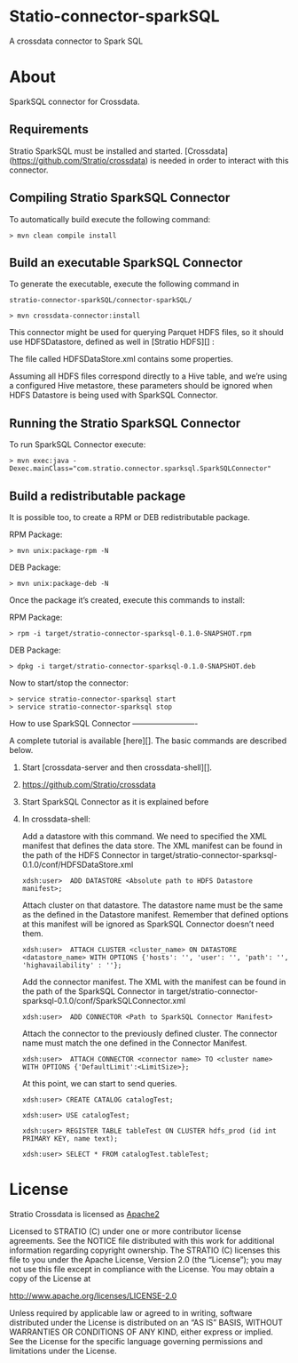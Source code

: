 Statio-connector-sparkSQL
======================

A crossdata connector to Spark SQL

About
=====

SparkSQL connector for Crossdata.

Requirements
------------

Stratio SparkSQL must be installed and started. [Crossdata] (<https://github.com/Stratio/crossdata>) is needed in order to interact with this connector.

Compiling Stratio SparkSQL Connector
------------------------------------

To automatically build execute the following command:

    > mvn clean compile install

Build an executable SparkSQL Connector
--------------------------------------

To generate the executable, execute the following command in

    stratio-connector-sparkSQL/connector-sparkSQL/

    > mvn crossdata-connector:install

This connector might be used for querying Parquet HDFS files, so it should use HDFSDatastore, defined as well in [Stratio HDFS][] :

The file called HDFSDataStore.xml contains some properties.

Assuming all HDFS files correspond directly to a Hive table, and we’re using a configured Hive metastore, these parameters should be ignored when HDFS Datastore is being used with SparkSQL Connector.

Running the Stratio SparkSQL Connector
--------------------------------------

To run SparkSQL Connector execute:

    > mvn exec:java -Dexec.mainClass="com.stratio.connector.sparksql.SparkSQLConnector"

Build a redistributable package
-------------------------------

It is possible too, to create a RPM or DEB redistributable package.

RPM Package:

    > mvn unix:package-rpm -N

DEB Package:

    > mvn unix:package-deb -N

Once the package it’s created, execute this commands to install:

RPM Package:

    > rpm -i target/stratio-connector-sparksql-0.1.0-SNAPSHOT.rpm

DEB Package:

    > dpkg -i target/stratio-connector-sparksql-0.1.0-SNAPSHOT.deb

Now to start/stop the connector:

    > service stratio-connector-sparksql start
    > service stratio-connector-sparksql stop

How to use SparkSQL Connector ————————-

A complete tutorial is available [here][]. The basic commands are described below.

1.  Start [crossdata-server and then crossdata-shell][].
2.  <https://github.com/Stratio/crossdata>
3.  Start SparkSQL Connector as it is explained before
4.  In crossdata-shell:

    Add a datastore with this command. We need to specified the XML manifest that defines the data store. The XML manifest can be found in the path of the HDFS Connector in target/stratio-connector-sparksql-0.1.0/conf/HDFSDataStore.xml

        xdsh:user>  ADD DATASTORE <Absolute path to HDFS Datastore manifest>;

    Attach cluster on that datastore. The datastore name must be the same as the defined in the Datastore manifest. Remember that defined options at this manifest will be ignored as SparkSQL Connector doesn’t need them.

        xdsh:user>  ATTACH CLUSTER <cluster_name> ON DATASTORE <datastore_name> WITH OPTIONS {'hosts': '', 'user': '', 'path': '', 'highavailability' : ''};

    Add the connector manifest. The XML with the manifest can be found in the path of the SparkSQL Connector in target/stratio-connector-sparksql-0.1.0/conf/SparkSQLConnector.xml

        xdsh:user>  ADD CONNECTOR <Path to SparkSQL Connector Manifest>

    Attach the connector to the previously defined cluster. The connector name must match the one defined in the Connector Manifest.

        xdsh:user>  ATTACH CONNECTOR <connector name> TO <cluster name> WITH OPTIONS {'DefaultLimit':<LimitSize>};

    At this point, we can start to send queries.

        xdsh:user> CREATE CATALOG catalogTest;

        xdsh:user> USE catalogTest;

        xdsh:user> REGISTER TABLE tableTest ON CLUSTER hdfs_prod (id int PRIMARY KEY, name text);

        xdsh:user> SELECT * FROM catalogTest.tableTest;

License
=======

Stratio Crossdata is licensed as [Apache2][]

Licensed to STRATIO (C) under one or more contributor license agreements. See the NOTICE file distributed with this work for additional information regarding copyright ownership. The STRATIO (C) licenses this file to you under the Apache License, Version 2.0 (the “License”); you may not use this file except in compliance with the License. You may obtain a copy of the License at

<http://www.apache.org/licenses/LICENSE-2.0>

Unless required by applicable law or agreed to in writing, software distributed under the License is distributed on an “AS IS” BASIS, WITHOUT WARRANTIES OR CONDITIONS OF ANY KIND, either express or implied. See the License for the specific language governing permissions and limitations under the License.

[Apache2]: http://www.apache.org/licenses/LICENSE-2.0.txt